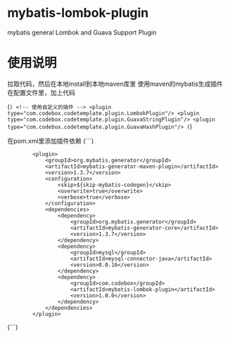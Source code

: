 # mybatis-lombok-plugin
mybatis general Lombok and Guava Support Plugin

# 使用说明
拉取代码，然后在本地install到本地maven库里
使用maven的mybatis生成插件
在配置文件里，加上代码

(```)
    <!-- 使用自定义的插件 -->
    <plugin type="com.codebox.codetemplate.plugin.LombokPlugin"/>
    <plugin type="com.codebox.codetemplate.plugin.GuavaStringPlugin"/>
    <plugin type="com.codebox.codetemplate.plugin.GuavaHashPlugin"/>
(```)

在pom.xml里添加插件依赖
(```)
 <!-- mybatis generator 自动生成代码插件 -->
            <plugin>
                <groupId>org.mybatis.generator</groupId>
                <artifactId>mybatis-generator-maven-plugin</artifactId>
                <version>1.3.7</version>
                <configuration>
                    <skip>${skip-mybatis-codegen}</skip>
                    <overwrite>true</overwrite>
                    <verbose>true</verbose>
                </configuration>
                <dependencies>
                    <dependency>
                        <groupId>org.mybatis.generator</groupId>
                        <artifactId>mybatis-generator-core</artifactId>
                        <version>1.3.7</version>
                    </dependency>
                    <dependency>
                        <groupId>mysql</groupId>
                        <artifactId>mysql-connector-java</artifactId>
                        <version>8.0.16</version>
                    </dependency>
                    <dependency>
                        <groupId>com.codebox</groupId>
                        <artifactId>mybatis-lombok-plugin</artifactId>
                        <version>1.0.0</version>
                    </dependency>
                </dependencies>
            </plugin>
(```)
